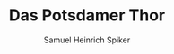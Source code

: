 ---
image: /assets/images/spiker/10b.jpg
thumb: /assets/images/spiker-thumbs/10b.jpg
author: Samuel Heinrich Spiker
artist: 
engraver: 
title: "Das Potsdamer Thor"
subtitle: 
tags:
  - Gate
layout: post
---